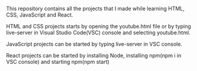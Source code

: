 This repository contains all the projects that I made while learning HTML, CSS, JavaScript and React.

HTML and CSS projects starts by opening the youtube.html file or by typing live-server in Visual Studio Code(VSC) console and selecting youtube.html.

JavaScript projects can be started by typing live-server in VSC console.

React projects can be started by installing Node, installing npm(npm i in VSC console) and starting npm(npm start)
